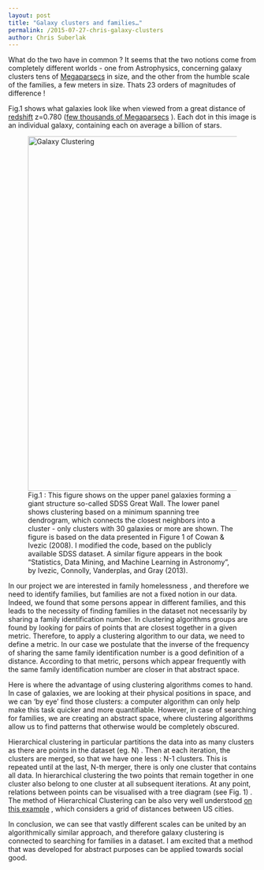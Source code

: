 ```yaml
---
layout: post
title: "Galaxy clusters and families…"
permalink: /2015-07-27-chris-galaxy-clusters
author: Chris Suberlak
---
```


What do the two have in common ? It seems that the two notions come from completely different worlds  - one from Astrophysics, concerning galaxy clusters tens of [Megaparsecs](http://www.universetoday.com/46843/megaparsec/) in size, and the other from the humble scale of the families, a few meters in size. Thats 23 orders of magnitudes of difference ! 

Fig.1  shows what galaxies look like when viewed from a great distance of [redshift](http://webbtelescope.org/webb_telescope/science_on_the_edge/cosmological_redshift.php)  z=0.780 ([few thousands of Megaparsecs](http://www.astro.ucla.edu/~wright/CosmoCalc.html) ). Each dot in this image is an individual galaxy, containing each  on average a billion of stars. 

<figure>
    <img src="http://uwescience.github.io/DSSG2015-predicting-permanent-housing/images/Fig_6.15_matplotlib.png" alt="Galaxy Clustering" style="width:720px;">
    <figcaption> Fig.1 :  This figure shows on the upper panel galaxies forming a giant structure so-called SDSS Great Wall. The lower panel shows  clustering based on  a minimum spanning tree dendrogram, which connects the closest neighbors into a cluster - only clusters with 30 galaxies or more are shown. The figure   is based on the data presented in Figure 1 of Cowan & Ivezic (2008). I modified the code, based on the publicly available SDSS dataset. A similar figure appears in the book “Statistics, Data Mining, and Machine Learning in Astronomy”, by Ivezic, Connolly, Vanderplas, and Gray (2013). </figcaption>
</figure>


In our project we are interested in family homelessness , and therefore we need to identify families, but families are not a fixed notion in our data.  Indeed, we found that some persons appear in different families, and this leads to the necessity of finding families in the dataset not necessarily by sharing a  family identification number.  In clustering algorithms  groups are found by looking for pairs of points that are closest together in a given metric. Therefore, to apply a clustering algorithm to our data, we need to define a metric.  In our case we postulate that the  inverse of the frequency of sharing the same family identification number is a good definition of a distance. According to that metric, persons which appear frequently with the same family  identification number are  closer  in that abstract space. 

Here is where the advantage of using clustering algorithms comes to hand.  In case of galaxies, we are looking at their physical positions  in space, and we can ‘by eye’ find those clusters:  a computer  algorithm can only help make this task quicker and more quantifiable.  However, in case of searching for families, we are creating an abstract space, where clustering algorithms allow us to find patterns that otherwise would be completely obscured.  

Hierarchical clustering in particular  partitions   the data into as many clusters as there are points in the dataset (eg. N) . Then at each iteration, the clusters are merged, so that we have  one less : N-1  clusters. This is repeated until at the last, N-th  merger, there is only one cluster that contains all data. In hierarchical clustering the two points that remain together in one cluster also belong to one cluster at all subsequent iterations.  At any point, relations between points can be visualised with a  tree diagram (see Fig. 1) .  The method of Hierarchical Clustering can be also very well understood [on this example](http://www.analytictech.com/networks/hiclus.htm)  , which considers a  grid of distances between US cities. 

In conclusion,  we can see  that vastly different scales can be united by an algorithmically similar approach, and therefore galaxy clustering is connected to searching for families in a dataset.  I am excited that a method that was developed for abstract purposes can be applied towards social good. 